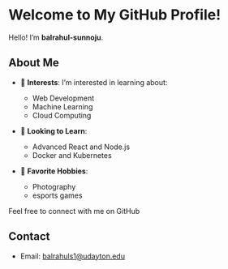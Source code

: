 # Welcome to My GitHub Profile!

Hello! I’m **balrahul-sunnoju**.

## About Me

- 🌟 **Interests**: I’m interested in learning about:
  - Web Development
  - Machine Learning
  - Cloud Computing

- 🌱 **Looking to Learn**:
  - Advanced React and Node.js
  - Docker and Kubernetes

- 🎨 **Favorite Hobbies**:
  - Photography
  - esports games

Feel free to connect with me on GitHub 

## Contact

- Email: balrahuls1@udayton.edu


